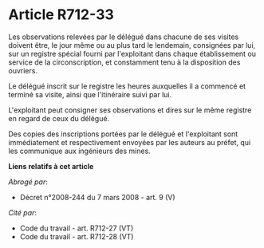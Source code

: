 # Article R712-33

Les observations relevées par le délégué dans chacune de ses visites doivent être, le jour même ou au plus tard le lendemain,
consignées par lui, sur un registre spécial fourni par l'exploitant dans chaque établissement ou service de la
circonscription, et constamment tenu à la disposition des ouvriers.

Le délégué inscrit sur le registre les heures auxquelles il a commencé et terminé sa visite, ainsi que l'itinéraire suivi par
lui.

L'exploitant peut consigner ses observations et dires sur le même registre en regard de ceux du délégué.

Des copies des inscriptions portées par le délégué et l'exploitant sont immédiatement et respectivement envoyées par les
auteurs au préfet, qui les communique aux ingénieurs des mines.

**Liens relatifs à cet article**

_Abrogé par_:

  - Décret n°2008-244 du 7 mars 2008 - art. 9 (V)

_Cité par_:

  - Code du travail - art. R712-27 (VT)
  - Code du travail - art. R712-28 (VT)
